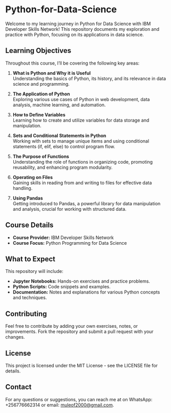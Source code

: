 # Python-for-Data-Science

Welcome to my learning journey in Python for Data Science with IBM Developer Skills Network! This repository documents my exploration and practice with Python, focusing on its applications in data science.

## Learning Objectives

Throughout this course, I’ll be covering the following key areas:

1. **What is Python and Why it is Useful**  
   Understanding the basics of Python, its history, and its relevance in data science and programming.

2. **The Application of Python**  
   Exploring various use cases of Python in web development, data analysis, machine learning, and automation.

3. **How to Define Variables**  
   Learning how to create and utilize variables for data storage and manipulation.

4. **Sets and Conditional Statements in Python**  
   Working with sets to manage unique items and using conditional statements (if, elif, else) to control program flow.

5. **The Purpose of Functions**  
   Understanding the role of functions in organizing code, promoting reusability, and enhancing program modularity.

6. **Operating on Files**  
   Gaining skills in reading from and writing to files for effective data handling.

7. **Using Pandas**  
   Getting introduced to Pandas, a powerful library for data manipulation and analysis, crucial for working with structured data.

## Course Details

- **Course Provider:** IBM Developer Skills Network
- **Course Focus:** Python Programming for Data Science

## What to Expect

This repository will include:

- **Jupyter Notebooks:** Hands-on exercises and practice problems.
- **Python Scripts:** Code snippets and examples.
- **Documentation:** Notes and explanations for various Python concepts and techniques.

## Contributing

Feel free to contribute by adding your own exercises, notes, or improvements. Fork the repository and submit a pull request with your changes.

## License

This project is licensed under the MIT License - see the LICENSE file for details.

## Contact

For any questions or suggestions, you can reach me at on WhatsApp: +256776662314 or email: muleof2000@gmail.com.
